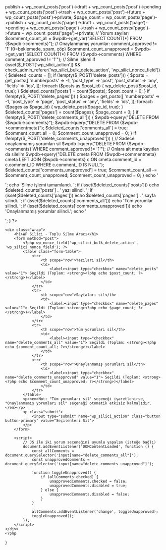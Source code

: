 <?php
/*
Plugin Name: WP Silici
Description: Yorumları, yazıları ve sayfaları topluca silmek için basit ve hızlı bir eklenti. Silinecek içerik sayısını gösterir, onaylanmamış yorumlar için de seçenek sunar.
Version: 1.2
Author: Mustafa Çakar
*/

// Admin menüye sayfa ekleme
add_action('admin_menu', function() {
    add_menu_page(
        'WP Silici',
        'WP Silici',
        'manage_options',
        'wp-silici',
        'wp_silici_admin_page',
        'dashicons-trash',
        80
    );
});

// Admin sayfası içeriği
function wp_silici_admin_page() {
    if (!current_user_can('manage_options')) {
        return;
    }

    global $wpdb;

    // Yazı ve sayfa sayıları
    $post_count = wp_count_posts('post')->publish + wp_count_posts('post')->draft + wp_count_posts('post')->pending + wp_count_posts('post')->trash + wp_count_posts('post')->future + wp_count_posts('post')->private;
    $page_count = wp_count_posts('page')->publish + wp_count_posts('page')->draft + wp_count_posts('page')->pending + wp_count_posts('page')->trash + wp_count_posts('page')->future + wp_count_posts('page')->private;

    // Yorum sayıları
    $comment_count_all = $wpdb->get_var("SELECT COUNT(*) FROM {$wpdb->comments}");
    // Onaylanmamış yorumlar: comment_approved != '1' (0=beklemede, spam, çöp)
    $comment_count_unapproved = $wpdb->get_var("SELECT COUNT(*) FROM {$wpdb->comments} WHERE comment_approved != '1'");

    // Silme işlemi
    if (isset($_POST['wp_silici_action']) && check_admin_referer('wp_silici_bulk_delete_action', 'wp_silici_nonce_field')) {
        $deleted_counts = [];

        if (!empty($_POST['delete_posts'])) {
            $posts = get_posts([
                'numberposts' => -1,
                'post_type' => 'post',
                'post_status' => 'any',
                'fields' => 'ids',
            ]);
            foreach ($posts as $post_id) {
                wp_delete_post($post_id, true);
            }
            $deleted_counts['posts'] = count($posts);
            $post_count = 0;
        }

        if (!empty($_POST['delete_pages'])) {
            $pages = get_posts([
                'numberposts' => -1,
                'post_type' => 'page',
                'post_status' => 'any',
                'fields' => 'ids',
            ]);
            foreach ($pages as $page_id) {
                wp_delete_post($page_id, true);
            }
            $deleted_counts['pages'] = count($pages);
            $page_count = 0;
        }

        if (!empty($_POST['delete_comments_all'])) {
            $wpdb->query("DELETE FROM {$wpdb->comments}");
            $wpdb->query("DELETE FROM {$wpdb->commentmeta}");
            $deleted_counts['comments_all'] = true;
            $comment_count_all = 0;
            $comment_count_unapproved = 0;
        }

        if (!empty($_POST['delete_comments_unapproved'])) {
            // Sadece onaylanmamış yorumları sil
            $wpdb->query("DELETE FROM {$wpdb->comments} WHERE comment_approved != '1'");
            // Onlara ait meta kayıtları da silelim
            $wpdb->query("DELETE cmeta FROM {$wpdb->commentmeta} cmeta LEFT JOIN {$wpdb->comments} c ON cmeta.comment_id = c.comment_ID WHERE c.comment_ID IS NULL");
            $deleted_counts['comments_unapproved'] = true;
            $comment_count_all -= $comment_count_unapproved;
            $comment_count_unapproved = 0;
        }

        echo '<div class="notice notice-success is-dismissible"><p>';
        echo 'Silme işlemi tamamlandı. ';
        if (isset($deleted_counts['posts'])) echo $deleted_counts['posts'] . ' yazı silindi. ';
        if (isset($deleted_counts['pages'])) echo $deleted_counts['pages'] . ' sayfa silindi. ';
        if (isset($deleted_counts['comments_all'])) echo 'Tüm yorumlar silindi. ';
        if (isset($deleted_counts['comments_unapproved'])) echo 'Onaylanmamış yorumlar silindi.';
        echo '</p></div>';
    }

    ?>
    <div class="wrap">
        <h1>WP Silici - Toplu Silme Aracı</h1>
        <form method="post">
            <?php wp_nonce_field('wp_silici_bulk_delete_action', 'wp_silici_nonce_field'); ?>
            <table class="form-table">
                <tr>
                    <th scope="row">Yazıları sil</th>
                    <td>
                        <label><input type="checkbox" name="delete_posts" value="1"> Seçildi (Toplam: <strong><?php echo $post_count; ?></strong>)</label>
                    </td>
                </tr>
                <tr>
                    <th scope="row">Sayfaları sil</th>
                    <td>
                        <label><input type="checkbox" name="delete_pages" value="1"> Seçildi (Toplam: <strong><?php echo $page_count; ?></strong>)</label>
                    </td>
                </tr>
                <tr>
                    <th scope="row">Tüm yorumları sil</th>
                    <td>
                        <label><input type="checkbox" name="delete_comments_all" value="1"> Seçildi (Toplam: <strong><?php echo $comment_count_all; ?></strong>)</label>
                    </td>
                </tr>
                <tr>
                    <th scope="row">Onaylanmamış yorumları sil</th>
                    <td>
                        <label><input type="checkbox" name="delete_comments_unapproved" value="1"> Seçildi (Toplam: <strong><?php echo $comment_count_unapproved; ?></strong>)</label>
                    </td>
                </tr>
            </table>
            <p><em>Not: "Tüm yorumları sil" seçeneği işaretlenirse, "Onaylanmamış yorumları sil" seçeneği otomatik etkisiz kalmalıdır.</em></p>
            <p class="submit">
                <input type="submit" name="wp_silici_action" class="button button-primary" value="Seçilenleri Sil">
            </p>
        </form>

        <script>
            // JS ile iki yorum seçeneğini uyumlu yapalım (isteğe bağlı)
            document.addEventListener('DOMContentLoaded', function () {
                const allComments = document.querySelector('input[name="delete_comments_all"]');
                const unapprovedComments = document.querySelector('input[name="delete_comments_unapproved"]');

                function toggleUnapproved() {
                    if (allComments.checked) {
                        unapprovedComments.checked = false;
                        unapprovedComments.disabled = true;
                    } else {
                        unapprovedComments.disabled = false;
                    }
                }

                allComments.addEventListener('change', toggleUnapproved);
                toggleUnapproved();
            });
        </script>
    </div>
    <?php
}
